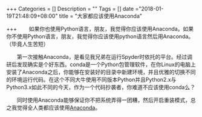 +++
Categories = []
Description = ""
Tags = []
date ="2018-01-19T21:48:09+08:00"
title = "大家都应该使用Anaconda"

+++
&emsp;&emsp;如果你也使用Python语言，朋友，我觉得你应该使用Anaconda。如果你不使用Python语言，朋友，我觉得你应该使用python语言然后用Anaconda。（毕竟人生苦短）

&emsp;&emsp;第一次接触Anaconda，是看见我兄弟在运行Spyder时依托的平台。经过调研后发现确实是个好东西。conda是一个Python包管理软件，在你Linux的电脑上安装了Anaconda之后，你能够在安装好的目录中新建环境，并且优雅的切换不同的环境运行代码。在这个不同大牛使用不同版本Python并且Python2.x与Python3.x如此不同的今天，作为一个代码抄袭者，你难道不应该使用conda么？

&emsp;&emsp;同时使用Anaconda能够保证你不把系统弄得一团糟，然后开启重装模式，总之我觉得全人类都应该使用[Anaconda](https://anaconda.org/)。


